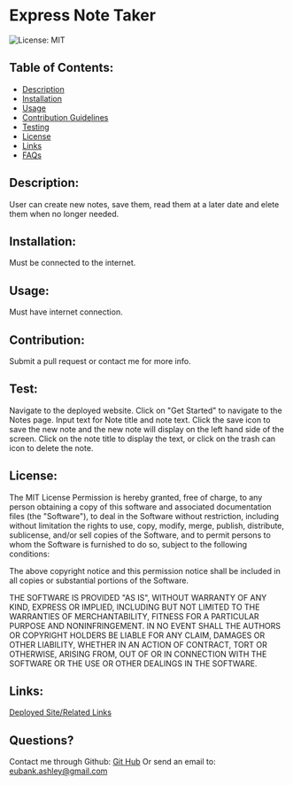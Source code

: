 # Express Note Taker  
![License: MIT](https://img.shields.io/badge/License-MIT-green.svg)

## Table of Contents:
* [Description](#Description)
* [Installation](##installation)
* [Usage](##usage)
* [Contribution Guidelines](##contribution)
* [Testing](##test)
* [License](##license)
* [Links](##links)
* [FAQs](##Questions)

## Description:
User can create new notes, save them, read them at a later date and elete them when no longer needed.

## Installation:
Must be connected to the internet.

## Usage:
Must have internet connection.

## Contribution:
Submit a pull request or contact me for more info.

## Test:
Navigate to the deployed website. Click on "Get Started" to navigate to the Notes page. Input text for Note title and note text. Click the save icon to save the new note and the new note will display on the left hand side of the screen. Click on the note title to display the text, or click on the trash can icon to delete the note.

## License:
The MIT License 
Permission is hereby granted, free of charge, to any person obtaining a copy of this software and associated documentation files (the "Software"), to deal in the Software without restriction, including without limitation the rights to use, copy, modify, merge, publish, distribute, sublicense, and/or sell copies of the Software, and to permit persons to whom the Software is furnished to do so, subject to the following conditions:

The above copyright notice and this permission notice shall be included in all copies or substantial portions of the Software.

THE SOFTWARE IS PROVIDED "AS IS", WITHOUT WARRANTY OF ANY KIND, EXPRESS OR IMPLIED, INCLUDING BUT NOT LIMITED TO THE WARRANTIES OF MERCHANTABILITY, FITNESS FOR A PARTICULAR PURPOSE AND NONINFRINGEMENT. IN NO EVENT SHALL THE AUTHORS OR COPYRIGHT HOLDERS BE LIABLE FOR ANY CLAIM, DAMAGES OR OTHER LIABILITY, WHETHER IN AN ACTION OF CONTRACT, TORT OR OTHERWISE, ARISING FROM, OUT OF OR IN CONNECTION WITH THE SOFTWARE OR THE USE OR OTHER DEALINGS IN THE SOFTWARE.

## Links:
[Deployed Site/Related Links](https://note-taking-master.herokuapp.com/)

## Questions?
Contact me through Github:
[Git Hub](https://github.com/eubank87)
Or send an email to: eubank.ashley@gmail.com
    